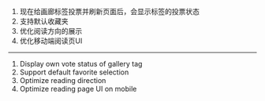 1. 现在给画廊标签投票并刷新页面后，会显示标签的投票状态
2. 支持默认收藏夹
3. 优化阅读方向的展示
4. 优化移动端阅读页UI

------------------------------------------------------------------------------------------

1. Display own vote status of gallery tag
2. Support default favorite selection
3. Optimize reading direction
4. Optimize reading page UI on mobile